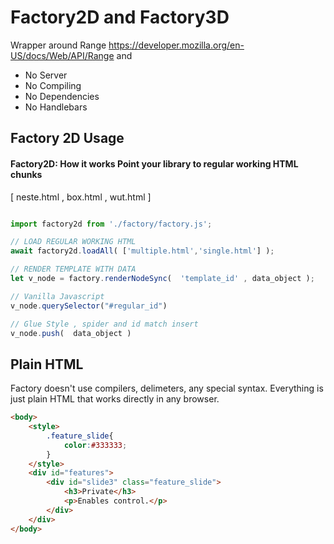 # Factory2D and Factory3D
Wrapper around Range https://developer.mozilla.org/en-US/docs/Web/API/Range and 

* No Server 
* No Compiling 
* No Dependencies
* No Handlebars 


## Factory 2D Usage
#### Factory2D: How it works Point your library to regular working HTML chunks 
[ neste.html , box.html ,  wut.html ]


```javascript

import factory2d from './factory/factory.js';

// LOAD REGULAR WORKING HTML
await factory2d.loadAll( ['multiple.html','single.html'] );

// RENDER TEMPLATE WITH DATA
let v_node = factory.renderNodeSync(  'template_id' , data_object ); 

// Vanilla Javascript 
v_node.querySelector("#regular_id")

// Glue Style , spider and id match insert 
v_node.push(  data_object ) 


```


## Plain HTML 
Factory doesn't use compilers, delimeters, any special syntax. Everything is just plain HTML that works directly in any browser.
```html
<body>    
    <style>
        .feature_slide{
            color:#333333;
        }
    </style>
    <div id="features">
        <div id="slide3" class="feature_slide">
            <h3>Private</h3>
            <p>Enables control.</p>            
        </div>        
    </div>
</body>
```